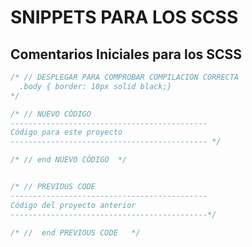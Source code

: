 # SNIPPETS PARA LOS SCSS

## Comentarios Iniciales para los SCSS

```scss
/* // DESPLEGAR PARA COMPROBAR COMPILACIÓN CORRECTA
  .body { border: 10px solid black;}
*/

/* // NUEVO CÓDIGO
--------------------------------------------
Código para este proyecto
-------------------------------------------- */

/* // end NUEVO CÖDIGO  */


/* // PREVIOUS CODE
--------------------------------------------
Código del proyecto anterior
--------------------------------------------*/

/* //  end PREVIOUS CODE   */
```
